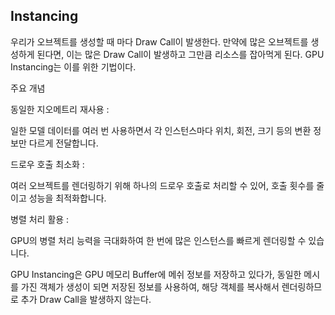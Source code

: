 ## Instancing

우리가 오브젝트를 생성할 때 마다 Draw Call이 발생한다. 만약에 많은 오브젝트를 생성하게 된다면, 이는 많은 Draw Call이 발생하고 그만큼 리소스를 잡아먹게 된다.
GPU Instancing는 이를 위한 기법이다.

주요 개념

  동일한 지오메트리 재사용 : 
  
  일한 모델 데이터를 여러 번 사용하면서 각 인스턴스마다 위치, 회전, 크기 등의 변환 정보만 다르게 전달합니다.

  드로우 호출 최소화 : 
  
  여러 오브젝트를 렌더링하기 위해 하나의 드로우 호출로 처리할 수 있어, 호출 횟수를 줄이고 성능을 최적화합니다.
  
  병렬 처리 활용 : 
  
  GPU의 병렬 처리 능력을 극대화하여 한 번에 많은 인스턴스를 빠르게 렌더링할 수 있습니다.
  
GPU Instancing은 GPU 메모리 Buffer에 메쉬 정보를 저장하고 있다가, 동일한 메시를 가진 객체가 생성이 되면 저장된 정보를 사용하여, 해당 객체를 복사해서 렌더링하므로 추가 Draw Call을 발생하지 않는다.
